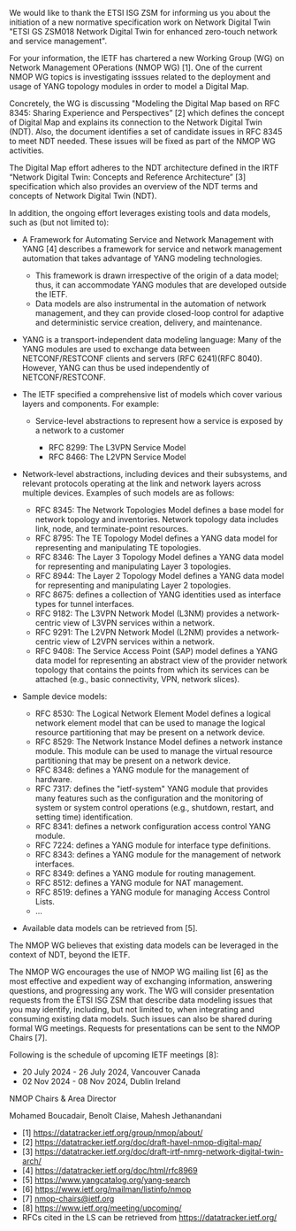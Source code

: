 We would like to thank the ETSI ISG ZSM for informing us you about the initiation
of a new normative specification work on Network Digital Twin "ETSI GS ZSM018 Network
Digital Twin for enhanced zero-touch network and service management".

For your information, the IETF has chartered a new Working Group (WG) on Network Management
OPerations (NMOP WG) [1]. One of the current NMOP WG topics is investigating isssues
related to the deployment and usage of YANG topology modules in order to model a Digital Map.

Concretely, the WG is discussing "Modeling the Digital Map based on RFC 8345: Sharing Experience
and Perspectives” [2] which defines the concept of Digital Map and explains its connection to the 
Network Digital Twin (NDT). Also, the document identifies a set of candidate issues in RFC 8345 to
meet NDT needed. These issues will be fixed as part of the NMOP WG activities.

The Digital Map effort adheres to the NDT architecture defined in the IRTF “Network Digital Twin: Concepts and
Reference Architecture” [3] specification which also provides an overview of the NDT terms and
concepts of Network Digital Twin (NDT).

In addition, the ongoing effort leverages existing tools and data models, such as (but not limited to):

* A Framework for Automating Service and Network Management with YANG [4] describes a framework
  for service and network management automation that takes advantage of YANG modeling technologies.

    + This framework is drawn irrespective of the origin of a data model; thus, it can accommodate YANG
  modules that are developed outside the IETF.
    + Data models are also instrumental in the automation of network management, and they can provide
    closed-loop control for adaptive and deterministic service creation, delivery, and maintenance.

* YANG is a transport-independent data modeling language: Many of the YANG modules are used to
  exchange data between NETCONF/RESTCONF clients and servers (RFC 6241)(RFC 8040). However, YANG can
  thus be used independently of NETCONF/RESTCONF. 

*	The IETF specified a comprehensive list of models which cover various layers and components. For example: 

 	 + Service-level abstractions to represent how a service is exposed by a network to a customer

       - RFC 8299: The L3VPN Service Model
       - RFC 8466: The L2VPN Service Model
         
   + Network-level abstractions, including devices and their subsystems, and relevant protocols operating at the link and network
     layers across multiple devices. Examples of such models are as follows:
     
       - RFC 8345: The Network Topologies Model defines a base model for network topology
         and inventories. Network topology data includes link, node, and terminate-point resources.
       - RFC 8795: The TE Topology Model defines a YANG data model for representing and manipulating TE topologies.
       - RFC 8346: The Layer 3 Topology Model defines a YANG data model for representing and manipulating Layer 3 topologies.
       - RFC 8944: The Layer 2 Topology Model defines a YANG data model for representing and manipulating Layer 2 topologies.
       - RFC 8675: defines a collection of YANG identities used as interface types for tunnel interfaces.
       - RFC 9182: The L3VPN Network Model (L3NM) provides a network-centric view of L3VPN services within a network.
       - RFC 9291: The L2VPN Network Model (L2NM) provides a network-centric view of L2VPN services within a network.
       - RFC 9408: The Service Access Point (SAP) model defines a YANG data model for representing an abstract view
         of the provider network topology that contains the points from which its services can be attached
         (e.g., basic connectivity, VPN, network slices).

   + Sample device models:
     
      - RFC 8530: The Logical Network Element Model defines a logical network element model that
        can be used to manage the logical resource partitioning that may be present on a network
        device.
      - RFC 8529: The Network Instance Model defines a network instance module. This module can
        be used to manage the virtual resource partitioning that may be present on a network device.
      - RFC 8348: defines a YANG module for the management of hardware.
      - RFC 7317: defines the "ietf-system" YANG module that provides many features such as
        the configuration and the monitoring of system or system control operations
        (e.g., shutdown, restart, and setting time) identification.
      - RFC 8341: defines a network configuration access control YANG module.
      - RFC 7224: defines a YANG module for interface type definitions.
      - RFC 8343: defines a YANG module for the management of network interfaces.
      - RFC 8349: defines a YANG module for routing management.
      - RFC 8512: defines a YANG module for NAT management.
      - RFC 8519: defines a YANG module for managing Access Control Lists.
      - …
        
  * Available data models can be retrieved from [5].

The NMOP WG believes that existing data models can be leveraged in the context of NDT, beyond the IETF.

The NMOP WG encourages the use of NMOP WG mailing list [6] as the most effective and expedient
way of exchanging information, answering questions, and progressing any work. The WG will consider
presentation requests from the ETSI ISG ZSM that describe data modeling issues that you may identify,
including, but not limited to, when integrating and consuming existing data models. Such issues
can also be shared during formal WG meetings. Requests for presentations can be sent to the NMOP Chairs [7].

Following is the schedule of upcoming IETF meetings [8]:

* 20 July 2024 - 26 July 2024, Vancouver Canada
* 02 Nov 2024 - 08 Nov 2024, Dublin Ireland

NMOP Chairs & Area Director

Mohamed Boucadair, Benoît Claise, Mahesh Jethanandani


* [1] https://datatracker.ietf.org/group/nmop/about/
* [2] https://datatracker.ietf.org/doc/draft-havel-nmop-digital-map/
* [3] https://datatracker.ietf.org/doc/draft-irtf-nmrg-network-digital-twin-arch/
* [4] https://datatracker.ietf.org/doc/html/rfc8969
* [5] https://www.yangcatalog.org/yang-search
* [6] https://www.ietf.org/mailman/listinfo/nmop
* [7] nmop-chairs@ietf.org
* [8] https://www.ietf.org/meeting/upcoming/
* RFCs cited in the LS can be retrieved from https://datatracker.ietf.org/
